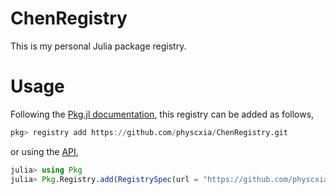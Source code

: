 # ChenRegistry

This is my personal Julia package registry.

# Usage

Following the [Pkg.jl documentation](https://pkgdocs.julialang.org/v1/registries/#Adding-registries), this registry can be added as follows,

```julia
pkg> registry add https://github.com/physcxia/ChenRegistry.git
```

or using the [API](https://pkgdocs.julialang.org/v1/api/#Registry-API-Reference),

```julia
julia> using Pkg
julia> Pkg.Registry.add(RegistrySpec(url = "https://github.com/physcxia/ChenRegistry.git"))
```
